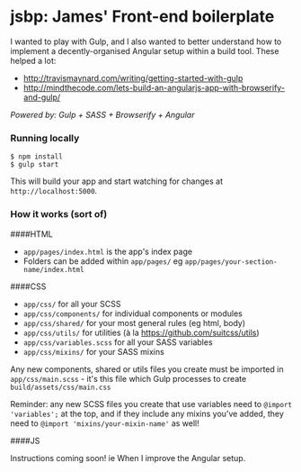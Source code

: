 jsbp: James' Front-end boilerplate
==================================

I wanted to play with Gulp, and I also wanted to better understand how to implement a decently-organised Angular setup within a build tool. These helped a lot:

- http://travismaynard.com/writing/getting-started-with-gulp
- http://mindthecode.com/lets-build-an-angularjs-app-with-browserify-and-gulp/

_Powered by: Gulp + SASS + Browserify + Angular_

### Running locally

```
$ npm install
$ gulp start
```

This will build your app and start watching for changes at `http://localhost:5000`.

### How it works (sort of)

####HTML

- `app/pages/index.html` is the app's index page
- Folders can be added within `app/pages/` eg `app/pages/your-section-name/index.html`

####CSS

- `app/css/` for all your SCSS
- `app/css/components/` for individual components or modules
- `app/css/shared/` for your most general rules (eg html, body)
- `app/css/utils/` for utilities (à la https://github.com/suitcss/utils)
- `app/css/variables.scss` for all your SASS variables
- `app/css/mixins/` for your SASS mixins

Any new components, shared or utils files you create must be imported in `app/css/main.scss` - it's this file which Gulp processes to create `build/assets/css/main.css`

Reminder: any new SCSS files you create that use variables need to `@import 'variables';` at the top, and if they include any mixins you've added, they need to `@import 'mixins/your-mixin-name'` as well!

####JS

Instructions coming soon! ie When I improve the Angular setup.